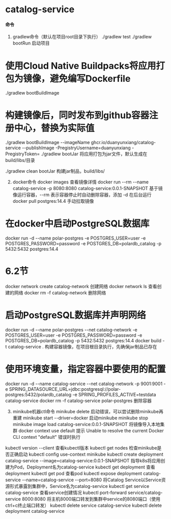 # catalog-service

#### 命令

1. gradlew命令（默认在项目root目录下执行）
  ./gradlew test
  ./gradlew bootRun  启动项目
  # 使用Cloud Native Buildpacks将应用打包为镜像，避免编写Dockerfile
  ./gradlew bootBuildImage
  # 构建镜像后，同时发布到github容器注册中心，<token>替换为实际值
  ./gradlew bootBuildImage --imageName ghcr.io/duanyunxiang/catalog-service --publishImage -PregistryUsername=duanyunxiang -PregistryToken=<token>
  ./gradlew bootJar  将应用打包为jar文件，默认生成在build/libs/目录

  ./gradlew clean bootJar  构建jar制品，build/libs/

2. docker命令
  docker images  查看镜像详情
  docker run --rm --name catalog-service -p 8080:8080 catalog-service:0.0.1-SNAPSHOT  基于镜像运行容器，--rm 表示容器停止时自动删除容器，添加 -d 在后台运行
  docker pull postgres:14.4  手动拉取镜像
  # 在docker中启动PostgreSQL数据库
  docker run -d --name polar-postgres -e POSTGRES_USER=user -e POSTGRES_PASSWORD=password -e POSTGRES_DB=polardb_catalog -p 5432:5432 postgres:14.4

  # 6.2节
  docker network create catalog-network  创建网络
  docker network ls  查看创建的网络
  docker rm -f catalog-network  删除网络
  # 启动PostgreSQL数据库并声明网络
  docker run -d --name polar-postgres --net catalog-network -e POSTGRES_USER=user -e POSTGRES_PASSWORD=password -e POSTGRES_DB=polardb_catalog -p 5432:5432 postgres:14.4
  docker build -t catalog-service .  构建容器镜像，在项目根目录执行，先确保jar制品已存在
  # 使用环境变量，指定容器中要使用的配置
  docker run -d --name catalog-service --net catalog-network -p 9001:9001 -e SPRING_DATASOURCE_URL=jdbc:postgresql://polar-postgres:5432/polardb_catalog -e SPRING_PROFILES_ACTIVE=testdata catalog-service
  docker rm -f catalog-service polar-postgres  删除容器

3. minikube机器ctl命令
  minikube delete  启动错误，可以尝试删除minikube再重建
  minikube start --driver=docker  启动minikube
  minikube stop
  minikube image load catalog-service:0.0.1-SNAPSHOT  将镜像导入本地集群
  docker context use default  提示 Unable to resolve the current Docker CLI context "default" 错误时执行

  kubectl version --client  查看kubectl版本
  kubectl get nodes  检查minikube是否正确启动
  kubectl config use-context minikube
  kubectl create deployment catalog-service --image=catalog-service:0.0.1-SNAPSHOT  指导k8s将应用创建为Pod，Deployment名为catalog-service
  kubectl get deployment  查看deployment
  kubectl get pod  查看pod
  kubectl expose deployment catalog-service --name=catalog-service --port=8080  将Catalog Service以Service资源形式暴露到集群中，Service名为catalog-service
  kubectl get service catalog-service  查看service创建情况
  kubectl port-forward service/catalog-service 8000:8080  将主机8000端口转发到集群中service的8080端口（使用ctrl+c终止端口转发）
  kubectl delete service catalog-service
  kubectl delete deployment catalog-service
